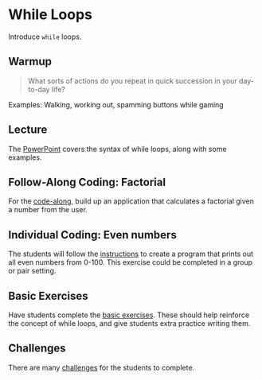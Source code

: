 # While Loops
Introduce `while` loops.

## Warmup
>What sorts of actions do you repeat in quick succession in your day-to-day life?

Examples: Walking, working out, spamming buttons while gaming

## Lecture
The [PowerPoint](WhileLoops.pptx) covers the syntax of while loops, along with some examples.

## Follow-Along Coding: Factorial
For the [code-along](FactorialFollowAlong.md), build up an application that calculates a factorial given a number from the user.

## Individual Coding: Even numbers
The students will follow the [instructions](EvenNumbersIndividualExercise.md) to create a program that prints out all even numbers from 0-100. This exercise could be completed in a group or pair setting.

## Basic Exercises
Have students complete the [basic exercises](WhileLoopBasicExercises.md). These should help reinforce the concept of while loops, and give students extra practice writing them.

## Challenges
There are many [challenges](WhileLoopChallenges.md) for the students to complete.